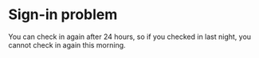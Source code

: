 # Sign-in problem

You can check in again after 24 hours, so if you checked in last night, you cannot check in again this morning.